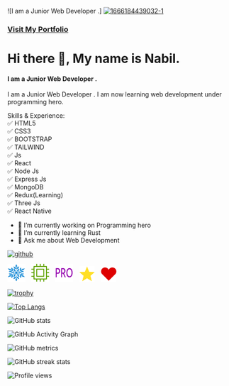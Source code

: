 ![I am a Junior Web Developer .]
<a href="https://ibb.co/VJB0bVj"><img src="https://i.ibb.co/hL8xrs7/1666184439032-1.jpg" alt="1666184439032-1" border="0"></a><br />
###  <a target='_blank' href='https://protfolio-tarek-siddique-nabil.vercel.app/'>Visit My Portfolio </a><br />

# Hi there 👋, My name is Nabil.
#### I am a Junior Web Developer .


I am a Junior Web Developer . I am now learning web development under programming hero.

Skills & Experience:<br>
✅ HTML5 <br>
✅ CSS3 <br>
✅ BOOTSTRAP <br> 
✅ TAILWIND <br>
✅ Js <br>
✅ React  <br>
✅ Node Js <br>
✅ Express Js <br>
✅ MongoDB <br>
✅ Redux(Learning) <br>
✅ Three Js  <br>
✅ React Native <br>

- 🔭 I’m currently working on Programming hero 
- 🌱 I’m currently learning Rust  
- 💬 Ask me about Web Development 


[<img src='https://cdn.jsdelivr.net/npm/simple-icons@3.0.1/icons/github.svg' alt='github' height='40'>](https://github.com/Tarek-Siddique-Nabil)  

<a href='https://archiveprogram.github.com/'><img src='https://raw.githubusercontent.com/acervenky/animated-github-badges/master/assets/acbadge.gif' width='40' height='40'></a> <a href='https://docs.github.com/en/developers'><img src='https://raw.githubusercontent.com/acervenky/animated-github-badges/master/assets/devbadge.gif' width='40' height='40'></a> <a href='https://github.com/pricing'><img src='https://raw.githubusercontent.com/acervenky/animated-github-badges/master/assets/pro.gif' width='40' height='40'></a> <a href='https://stars.github.com/'><img src='https://raw.githubusercontent.com/acervenky/animated-github-badges/master/assets/starbadge.gif' width='35' height='35'></a> <a href='https://docs.github.com/en/github/supporting-the-open-source-community-with-github-sponsors'><img src='https://raw.githubusercontent.com/acervenky/animated-github-badges/master/assets/sponsorbadge.gif' width='35' height='35'></a> 

[![trophy](https://github-profile-trophy.vercel.app/?username=Tarek-Siddique-Nabil)](https://github.com/ryo-ma/github-profile-trophy)

[![Top Langs](https://github-readme-stats.vercel.app/api/top-langs/?username=Tarek-Siddique-Nabil)](https://github.com/anuraghazra/github-readme-stats)

![GitHub stats](https://github-readme-stats.vercel.app/api?username=Tarek-Siddique-Nabil&show_icons=true&count_private=true)  

![GitHub Activity Graph](https://activity-graph.herokuapp.com/graph?username=Tarek-Siddique-Nabil)  

![GitHub metrics](https://metrics.lecoq.io/Tarek-Siddique-Nabil)  

![GitHub streak stats](https://github-readme-streak-stats.herokuapp.com/?user=Tarek-Siddique-Nabil)  

![Profile views](https://gpvc.arturio.dev/Tarek-Siddique-Nabil)  
